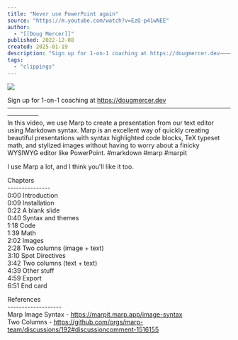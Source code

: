 ```yaml
---
title: "Never use PowerPoint again"
source: "https://m.youtube.com/watch?v=EzQ-p41wNEE"
author:
  - "[[Doug Mercer]]"
published: 2022-12-08
created: 2025-01-19
description: "Sign up for 1-on-1 coaching at https://dougmercer.dev—————————————————————————————————————————In this video, we use Marp to create a presentation from our text editor using Markdown syntax. Marp is"
tags:
  - "clippings"
---
```

![](https://www.youtube.com/watch?v=EzQ-p41wNEE)  

Sign up for 1-on-1 coaching at https://dougmercer.dev  
—————————————————————————————————————————  
In this video, we use Marp to create a presentation from our text editor using Markdown syntax. Marp is an excellent way of quickly creating beautiful presentations with syntax highlighted code blocks, TeX typeset math, and stylized images without having to worry about a finicky WYSIWYG editor like PowerPoint. #markdown #marp #marpit  
  
I use Marp a lot, and I think you'll like it too.  
  
Chapters  
\---------------  
0:00 Introduction  
0:09 Installation  
0:22 A blank slide  
0:40 Syntax and themes  
1:18 Code  
1:39 Math  
2:02 Images  
2:28 Two columns (image + text)  
3:10 Spot Directives  
3:42 Two columns (text + text)  
4:39 Other stuff  
4:59 Export  
6:51 End card  
  
References  
\-------------------  
Marp Image Syntax - https://marpit.marp.app/image-syntax  
Two Columns - https://github.com/orgs/marp-team/discussions/192#discussioncomment-1516155